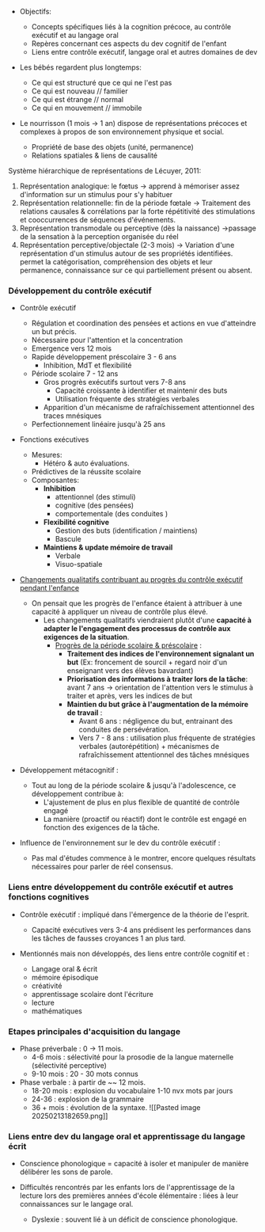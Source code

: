 - Objectifs:
	- Concepts spécifiques liés à la cognition précoce, au contrôle exécutif et au langage oral
	- Repères concernant ces aspects du dev cognitif de l'enfant
	- Liens entre contrôle exécutif, langage oral et autres domaines de dev


- Les bébés regardent plus longtemps:
	- Ce qui est structuré que ce qui ne l'est pas 
	- Ce qui est nouveau // familier
	- Ce qui est étrange // normal 
	- Ce qui en mouvement // immobile

- Le nourrisson (1 mois -> 1 an)  dispose de représentations précoces et complexes à propos de son environnement physique et social. 
	- Propriété de base des objets (unité, permanence)
	- Relations spatiales & liens de causalité 

Système hiérarchique de représentations de Lécuyer, 2011:
1. Représentation analogique: le fœtus -> apprend à mémoriser assez d'information sur un stimulus pour s'y habituer
2. Représentation relationnelle: fin de la période fœtale -> Traitement des relations causales & corrélations par la forte répétitivité des stimulations et cooccurrences de séquences d'événements.
3. Représentation transmodale ou perceptive (dès la naissance) ->passage de la sensation à la perception organisée du réel 
4. Représentation perceptive/objectale (2-3 mois) -> Variation d'une représentation d'un stimulus autour de ses propriétés identifiées. permet la catégorisation, compréhension des objets et leur permanence, connaissance sur ce qui partiellement présent ou absent. 

### Développement du contrôle exécutif 

- Contrôle exécutif
	- Régulation et coordination des pensées et actions en vue d'atteindre un but précis. 
	- Nécessaire pour l'attention et la concentration
	- Emergence vers 12 mois 
	- Rapide développement préscolaire 3 - 6 ans 
		- Inhibition, MdT et flexibilité 
	- Période scolaire 7 - 12 ans 
		- Gros progrès exécutifs surtout vers 7-8 ans
			- Capacité croissante à identifier et maintenir des buts
			- Utilisation fréquente des stratégies verbales 
		- Apparition d'un mécanisme de rafraîchissement attentionnel des traces mnésiques  
	- Perfectionnement linéaire jusqu'à 25 ans 
- Fonctions exécutives
	- Mesures:
		- Hétéro & auto évaluations.
	- Prédictives de la réussite scolaire 
	- Composantes:
		- **Inhibition**
			- attentionnel (des stimuli)
			- cognitive  (des pensées)
			- comportementale (des conduites )
		- **Flexibilité cognitive**
			- Gestion des buts (identification / maintiens)
			- Bascule 
		- **Maintiens & update mémoire de travail**
			- Verbale
			- Visuo-spatiale 

- <u>Changements qualitatifs contribuant au progrès du contrôle exécutif pendant l'enfance</u>
	- On pensait que les progrès de l'enfance étaient à attribuer à une capacité à appliquer un niveau de contrôle plus élevé.
		- Les changements qualitatifs viendraient plutôt d'une **capacité à adapter le l'engagement des processus de contrôle aux exigences de la situation**.
			- <u>Progrès de la période scolaire & préscolaire</u> :
				- **Traitement des indices de l'environnement signalant un but** (Ex: froncement de sourcil + regard noir d'un enseignant vers des élèves bavardant)
				- **Priorisation des informations à traiter lors de la tâche**: avant 7 ans -> orientation de l'attention vers le stimulus à traiter et après, vers les indices de but
				- **Maintien du but grâce à l'augmentation de la mémoire de travail** :
					- Avant 6 ans : négligence du but, entrainant des conduites de persévération. 
					- Vers 7 - 8 ans : utilisation plus fréquente de stratégies verbales (autorépétition) + mécanismes de rafraîchissement attentionnel des tâches mnésiques 

- Développement métacognitif :
	- Tout au long de la période scolaire & jusqu'à l'adolescence, ce développement contribue à:
		- L'ajustement de plus en plus flexible de quantité de contrôle engagé
		- La manière (proactif ou réactif) dont le contrôle est engagé 
		en fonction des exigences de la tâche. 

 - Influence de l'environnement sur le dev du contrôle exécutif :
	 - Pas mal d'études commence à le montrer, encore quelques résultats nécessaires pour parler de réel consensus. 

### Liens entre développement du contrôle exécutif et autres fonctions cognitives

- Contrôle exécutif : impliqué dans l'émergence de la théorie de l'esprit. 
	- Capacité exécutives vers 3-4 ans prédisent les performances dans les tâches de fausses croyances 1 an plus tard. 

- Mentionnés mais non développés, des liens entre contrôle cognitif et :
	- Langage oral & écrit
	- mémoire épisodique 
	- créativité 
	- apprentissage scolaire dont l'écriture 
	- lecture 
	- mathématiques

### Etapes principales d'acquisition du langage 

- Phase préverbale : 0 -> 11 mois. 
	- 4-6 mois : sélectivité pour la prosodie de la langue maternelle (sélectivité perceptive)
	- 9-10 mois : 20 - 30 mots connus
- Phase verbale : à partir de ~~ 12 mois. 
	- 18-20 mois : explosion du vocabulaire 1-10 nvx mots par jours
	- 24-36 : explosion de la grammaire 
	- 36 + mois : évolution de la syntaxe.
![[Pasted image 20250213182659.png]]


### Liens entre dev du langage oral et apprentissage du langage écrit

- Conscience phonologique = capacité à isoler et manipuler de manière délibérer les sons de parole.

- Difficultés rencontrés par les enfants lors de l'apprentissage de la lecture lors des premières années d'école élémentaire : liées à leur connaissances sur le langage oral.
	- Dyslexie : souvent lié à un déficit de conscience phonologique. 